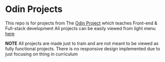 # Odin Projects

This repo is for projects from The [Odin Project](https://www.theodinproject.com/) which teaches Front-end & Full-stack development
All projects can be easily viewed from light menu [here](https://bushenzie.github.io/odin-projects/)

**NOTE**
All projects are made just to train and are not meant to be viewed as fully functional projects.
There is no responsive design implemented due to just focusing on thing in curriculum
